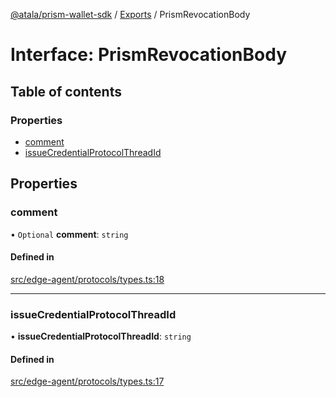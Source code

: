 [@atala/prism-wallet-sdk](../README.md) / [Exports](../modules.md) / PrismRevocationBody

# Interface: PrismRevocationBody

## Table of contents

### Properties

- [comment](PrismRevocationBody.md#comment)
- [issueCredentialProtocolThreadId](PrismRevocationBody.md#issuecredentialprotocolthreadid)

## Properties

### comment

• `Optional` **comment**: `string`

#### Defined in

[src/edge-agent/protocols/types.ts:18](https://github.com/input-output-hk/atala-prism-wallet-sdk-ts/blob/47ec1c8/src/edge-agent/protocols/types.ts#L18)

___

### issueCredentialProtocolThreadId

• **issueCredentialProtocolThreadId**: `string`

#### Defined in

[src/edge-agent/protocols/types.ts:17](https://github.com/input-output-hk/atala-prism-wallet-sdk-ts/blob/47ec1c8/src/edge-agent/protocols/types.ts#L17)

